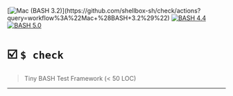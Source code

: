 [![Mac (BASH 3.2)](https://github.com/shellbox-sh/check/workflows/Mac%20(BASH%203.2)/badge.svg)](https://github.com/shellbox-sh/check/actions?query=workflow%3A%22Mac+%28BASH+3.2%29%22) [![BASH 4.4](https://github.com/shellbox-sh/check/workflows/BASH%204.4/badge.svg)](https://github.com/shellbox-sh/check/actions?query=workflow%3A%22BASH+4.4%22) [![BASH 5.0](https://github.com/shellbox-sh/check/workflows/BASH%205.0/badge.svg)](https://github.com/shellbox-sh/check/actions?query=workflow%3A%22BASH+5.0%22)

# ☑️ `$ check`

> Tiny BASH Test Framework (< 50 LOC)

---
